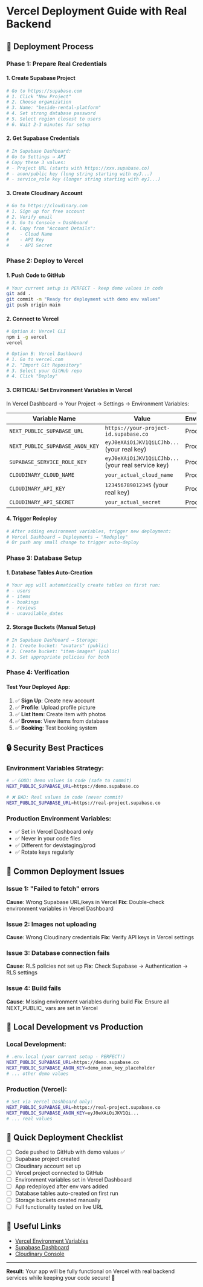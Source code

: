 # Vercel Deployment Guide with Real Backend

## 🚀 **Deployment Process**

### **Phase 1: Prepare Real Credentials** 

#### 1. Create Supabase Project
```bash
# Go to https://supabase.com
# 1. Click "New Project"
# 2. Choose organization 
# 3. Name: "beside-rental-platform"
# 4. Set strong database password
# 5. Select region closest to users
# 6. Wait 2-3 minutes for setup
```

#### 2. Get Supabase Credentials
```bash
# In Supabase Dashboard:
# Go to Settings → API
# Copy these 3 values:
# - Project URL (starts with https://xxx.supabase.co)
# - anon/public key (long string starting with eyJ...)
# - service_role key (longer string starting with eyJ...)
```

#### 3. Create Cloudinary Account
```bash
# Go to https://cloudinary.com
# 1. Sign up for free account
# 2. Verify email
# 3. Go to Console → Dashboard
# 4. Copy from "Account Details":
#    - Cloud Name
#    - API Key  
#    - API Secret
```

### **Phase 2: Deploy to Vercel**

#### 1. Push Code to GitHub
```bash
# Your current setup is PERFECT - keep demo values in code
git add .
git commit -m "Ready for deployment with demo env values"
git push origin main
```

#### 2. Connect to Vercel
```bash
# Option A: Vercel CLI
npm i -g vercel
vercel

# Option B: Vercel Dashboard
# 1. Go to vercel.com
# 2. "Import Git Repository"
# 3. Select your GitHub repo
# 4. Click "Deploy"
```

#### 3. **CRITICAL: Set Environment Variables in Vercel**

In Vercel Dashboard → Your Project → Settings → Environment Variables:

| Variable Name | Value | Environment |
|---------------|-------|-------------|
| `NEXT_PUBLIC_SUPABASE_URL` | `https://your-project-id.supabase.co` | Production |
| `NEXT_PUBLIC_SUPABASE_ANON_KEY` | `eyJ0eXAiOiJKV1QiLCJhb...` (your real key) | Production |
| `SUPABASE_SERVICE_ROLE_KEY` | `eyJ0eXAiOiJKV1QiLCJhb...` (your real service key) | Production |
| `CLOUDINARY_CLOUD_NAME` | `your_actual_cloud_name` | Production |
| `CLOUDINARY_API_KEY` | `123456789012345` (your real key) | Production |
| `CLOUDINARY_API_SECRET` | `your_actual_secret` | Production |

#### 4. Trigger Redeploy
```bash
# After adding environment variables, trigger new deployment:
# Vercel Dashboard → Deployments → "Redeploy"
# Or push any small change to trigger auto-deploy
```

### **Phase 3: Database Setup**

#### 1. Database Tables Auto-Creation
```bash
# Your app will automatically create tables on first run:
# - users
# - items  
# - bookings
# - reviews
# - unavailable_dates
```

#### 2. Storage Buckets (Manual Setup)
```bash
# In Supabase Dashboard → Storage:
# 1. Create bucket: "avatars" (public)
# 2. Create bucket: "item-images" (public)
# 3. Set appropriate policies for both
```

### **Phase 4: Verification**

#### Test Your Deployed App:
1. ✅ **Sign Up**: Create new account
2. ✅ **Profile**: Upload profile picture
3. ✅ **List Item**: Create item with photos
4. ✅ **Browse**: View items from database
5. ✅ **Booking**: Test booking system

## 🔒 **Security Best Practices**

### Environment Variables Strategy:
```bash
# ✅ GOOD: Demo values in code (safe to commit)
NEXT_PUBLIC_SUPABASE_URL=https://demo.supabase.co

# ❌ BAD: Real values in code (never commit)
NEXT_PUBLIC_SUPABASE_URL=https://real-project.supabase.co
```

### Production Environment Variables:
- ✅ Set in Vercel Dashboard only
- ✅ Never in your code files
- ✅ Different for dev/staging/prod
- ✅ Rotate keys regularly

## 🚨 **Common Deployment Issues**

### Issue 1: "Failed to fetch" errors
**Cause**: Wrong Supabase URL/keys in Vercel
**Fix**: Double-check environment variables in Vercel Dashboard

### Issue 2: Images not uploading
**Cause**: Wrong Cloudinary credentials
**Fix**: Verify API keys in Vercel settings

### Issue 3: Database connection fails
**Cause**: RLS policies not set up
**Fix**: Check Supabase → Authentication → RLS settings

### Issue 4: Build fails
**Cause**: Missing environment variables during build
**Fix**: Ensure all NEXT_PUBLIC_ vars are set in Vercel

## 📱 **Local Development vs Production**

### Local Development:
```bash
# .env.local (your current setup - PERFECT!)
NEXT_PUBLIC_SUPABASE_URL=https://demo.supabase.co
NEXT_PUBLIC_SUPABASE_ANON_KEY=demo_anon_key_placeholder
# ... other demo values
```

### Production (Vercel):
```bash
# Set via Vercel Dashboard only:
NEXT_PUBLIC_SUPABASE_URL=https://real-project.supabase.co
NEXT_PUBLIC_SUPABASE_ANON_KEY=eyJ0eXAiOiJKV1Qi...
# ... real values
```

## 🎯 **Quick Deployment Checklist**

- [ ] Code pushed to GitHub with demo values ✅
- [ ] Supabase project created
- [ ] Cloudinary account set up  
- [ ] Vercel project connected to GitHub
- [ ] Environment variables set in Vercel Dashboard
- [ ] App redeployed after env vars added
- [ ] Database tables auto-created on first run
- [ ] Storage buckets created manually
- [ ] Full functionality tested on live URL

## 🔗 **Useful Links**

- [Vercel Environment Variables](https://vercel.com/docs/concepts/projects/environment-variables)
- [Supabase Dashboard](https://supabase.com/dashboard)
- [Cloudinary Console](https://cloudinary.com/console)

---

**Result**: Your app will be fully functional on Vercel with real backend services while keeping your code secure! 🚀

